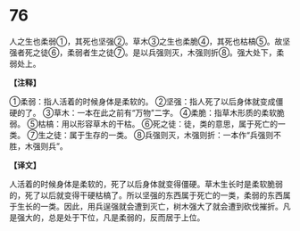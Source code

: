 # 76


人之生也柔弱①，其死也坚强②。草木③之生也柔脆④，其死也枯槁⑤。故坚强者死之徒⑥，柔弱者生之徒⑦。是以兵强则灭，木强则折⑧。强大处下，柔弱处上。

**【注释】**

①柔弱：指人活着的时候身体是柔软的。
②坚强：指人死了以后身体就变成僵硬的了。
③草木：一本在此之前有“万物”二字。
④柔脆：指草木形质的柔软脆弱。
⑤枯槁：用以形容草木的干枯。
⑥死之徒：徒，类的意思，属于死亡的一类。
⑦生之徒：属于生存的一类。
⑧兵强则灭，木强则折：一本作“兵强则不胜，木强则兵”。

**【译文】**

人活着的时候身体是柔软的，死了以后身体就变得僵硬。草木生长时是柔软脆弱的，死了以后就变得干硬枯槁了。所以坚强的东西属于死亡的一类，柔弱的东西属于生长的一类。因此，用兵逞强就会遭到灭亡，树木强大了就会遭到砍伐摧折。凡是强大的，总是处于下位，凡是柔弱的，反而居于上位。
